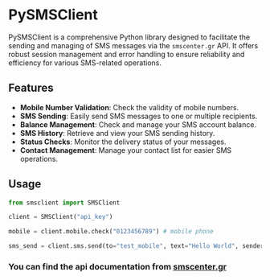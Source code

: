 # PySMSClient

PySMSClient is a comprehensive Python library designed to facilitate the sending and managing of SMS messages via the `smscenter.gr` API. It offers robust session management and error handling to ensure reliability and efficiency for various SMS-related operations.

## Features

- **Mobile Number Validation**: Check the validity of mobile numbers.
- **SMS Sending**: Easily send SMS messages to one or multiple recipients.
- **Balance Management**: Check and manage your SMS account balance.
- **SMS History**: Retrieve and view your SMS sending history.
- **Status Checks**: Monitor the delivery status of your messages.
- **Contact Management**: Manage your contact list for easier SMS operations.


## Usage
```python
from smsclient import SMSClient

client = SMSClient("api_key")

mobile = client.mobile.check("0123456789") # mobile phone

sms_send = client.sms.send(to="test_mobile", text="Hello World", sender="Test")
```

### You can find the api documentation from [smscenter.gr](https://smscenter.gr/api/docs/en?ModPagespeed=off)

